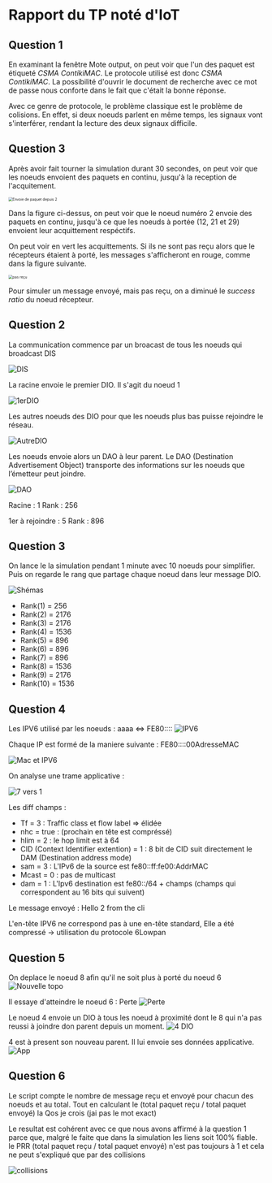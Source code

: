 # Rapport du TP noté d'IoT

## Question 1

En examinant la fenêtre Mote output, on peut voir que l'un des paquet est étiqueté *CSMA ContikiMAC*. Le protocole utilisé est donc *CSMA ContikiMAC*. La possibilité d'ouvrir le document de recherche avec ce mot de passe nous conforte dans le fait que c'était la bonne réponse.

Avec ce genre de protocole, le problème classique est le problème de colisions. En effet, si deux noeuds parlent en même temps, les signaux vont s'interférer, rendant la lecture des deux signaux difficile.

## Question 3

Après avoir fait tourner la simulation durant 30 secondes, on peut voir que les noeuds envoient des paquets en continu, jusqu'à la reception de l'acquitement. 

<img src="img/timeline.png" alt="Envoie de paquet depuis 2" style="zoom:50%;" />

Dans la figure ci-dessus, on peut voir que le noeud numéro 2 envoie des paquets en continu, jusqu'à ce que les noeuds à portée (12, 21 et 29) envoient leur acquittement respéctifs.

On peut voir en vert les acquittements. Si ils ne sont pas reçu alors que le récepteurs étaient à porté, les messages s'afficheront en rouge, comme dans la figure suivante.

<img src="img/timeline-pas-recu.png" alt="pas reçu" style="zoom:50%;" />
  
Pour simuler un message envoyé, mais pas reçu, on a diminué le *success ratio* du noeud récepteur.

## Question 2 

La communication commence par un broacast de tous les noeuds qui broadcast DIS  

![DIS](Capture/DIS.png)

La racine envoie le premier DIO. Il s'agit du noeud 1

![1erDIO](Capture/1erDIO.png)

Les autres noeuds des DIO pour que les noeuds plus bas puisse rejoindre le réseau. 

![AutreDIO](Capture/AutreDIO.png)

Les noeuds envoie alors un DAO à leur parent. 
Le DAO (Destination Advertisement Object) transporte des informations sur les noeuds que l’émetteur peut joindre.

![DAO](Capture/DAO.png)

Racine : 1
Rank : 256

1er à rejoindre : 5
Rank : 896

## Question 3

On lance le la simulation pendant 1 minute avec 10 noeuds pour simplifier. Puis on regarde le rang que partage chaque noeud dans leur message DIO.

![Shémas](img/Shemas_brute.png)

- Rank(1) = 256
- Rank(2) = 2176
- Rank(3) = 2176
- Rank(4) = 1536
- Rank(5) = 896
- Rank(6) = 896
- Rank(7) = 896
- Rank(8) = 1536
- Rank(9) = 2176
- Rank(10) = 1536

## Question 4

Les IPV6 utilisé par les noeuds : aaaa <=> FE80::::
![IPV6](img/IPV6.png)

Chaque IP est formé de la maniere suivante : FE80::::00AdresseMAC

![Mac et IPV6](img/Mac&IPV6.png)

On analyse une trame applicative : 

![7 vers 1](Capture/Data_trame.png)

Les diff champs : 
- Tf = 3 : Traffic class et flow label => élidée 
- nhc = true : (prochain en tête est compréssé)
- hlim = 2 : le hop limit est à 64 
- CID (Context Identifier extention) = 1 : 8 bit de CID suit directement le DAM (Destination address mode)
- sam = 3 : L'IPv6 de la source est fe80::ff:fe00:AddrMAC
- Mcast = 0 : pas de multicast
- dam = 1 : L'Ipv6 destination est fe80::/64 + champs (champs qui correspondent au 16 bits qui suivent)

Le message envoyé : Hello 2 from the cli 

L'en-tête IPV6 ne correspond pas à une en-tête standard, Elle a été compressé -> utilisation du protocole 6Lowpan

## Question 5 
On deplace le noeud 8 afin qu'il ne soit plus à porté du noeud 6
![Nouvelle topo](img/deplacement.png)

Il essaye d'atteindre le noeud 6 : Perte
![Perte](Capture/Perte8_6.png)

Le noeud 4 envoie un DIO à tous les noeud à proximité dont le 8 qui n'a pas reussi à joindre don parent depuis un moment.
![4 DIO](Capture/4_nvparent.png)

4 est à present son nouveau parent. Il lui envoie ses données applicative. 
![App](Capture/App8_4.png)

## Question 6

Le script compte le nombre de message reçu et envoyé pour chacun des noeuds et au total. 
Tout en calculant le (total paquet reçu / total paquet envoyé) la Qos je crois (jai pas le mot exact)

Le resultat est cohérent avec ce que nous avons affirmé à la question 1 parce que, malgré le faite que dans la simulation les liens soit 100% fiable. le PRR (total paquet reçu / total paquet envoyé) n'est pas toujours à 1 et cela ne peut s'expliqué que par des collisions

![collisions](img/collision.png)
